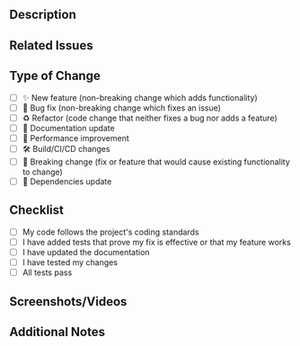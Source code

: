 <!-- Thanks for contributing! Please follow these guidelines before submitting your pull request. -->

## Description

<!-- Provide a brief description of the changes in this PR. -->

## Related Issues

<!-- List any related issues here using the following format: -->
<!-- Fixes #123 -->
<!-- Addresses #456 -->

## Type of Change

- [ ] ✨ New feature (non-breaking change which adds functionality)
- [ ] 🐛 Bug fix (non-breaking change which fixes an issue)
- [ ] ♻️ Refactor (code change that neither fixes a bug nor adds a feature)
- [ ] 📝 Documentation update
- [ ] 🚀 Performance improvement
- [ ] 🛠️ Build/CI/CD changes
- [ ] 🚨 Breaking change (fix or feature that would cause existing functionality to change)
- [ ] 🔧 Dependencies update

## Checklist

- [ ] My code follows the project's coding standards
- [ ] I have added tests that prove my fix is effective or that my feature works
- [ ] I have updated the documentation
- [ ] I have tested my changes
- [ ] All tests pass

## Screenshots/Videos

<!-- If applicable, add screenshots or screen recordings to help explain your changes. -->

## Additional Notes

<!-- Add any other context about the pull request here. -->
